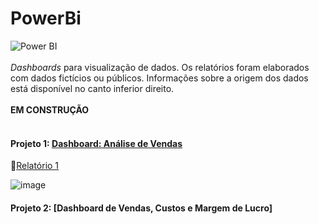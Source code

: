 # PowerBi
![Power BI](https://img.shields.io/badge/-Power%20BI-black?style=plastic&logo=Power-BI)
<br></br>
_Dashboards_ para visualização de dados. Os relatórios foram elaborados com dados fictícios ou públicos. Informações sobre a origem dos dados está disponível no canto inferior direito.
<br></br>
**EM CONSTRUÇÃO**
<br></br>
#### Projeto 1: [Dashboard: Análise de Vendas](https://app.powerbi.com/view?r=eyJrIjoiNDljMWFhZDMtZmJmNS00MGI3LWJiNGEtZTQ4ZTMzZjIxMjNiIiwidCI6IjhjZTM3NDEyLWVhNGItNDRlMC1iYjhmLWU0NDQ2YTgxMTAzNyJ9&pageName=ReportSection)
:book:[Relatório 1](https://github.com/nfreitas1990/PowerBi/blob/main/Projeto_1/Relatorio_Projeto%201.pdf)


![image](https://user-images.githubusercontent.com/28782509/176981989-e52cbe6f-0e91-4eb7-a701-07d090b4c146.png)

#### Projeto 2: [Dashboard de Vendas, Custos e Margem de Lucro]



